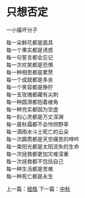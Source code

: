 # 只想否定
一小撮坏分子

每一朵鲜花都是面具\
每一个果实都是诱惑\
每一句誓言都会忘记\
每一次欢笑都是恐惧\
每一种相思都是累赘\
每一个成就都是多余\
每一个笑容都是狰狞\
每一支玫瑰都藏有尖刺\
每一种圆滑都抱着棱角\
每一种充实都因为空虚\
每一刻心灵都是万丈深渊\
每一晨秋霜都不会怜悯野草\
每一滴雨水斗士死亡的云朵\
每一次霹雳都是天空痛苦的呻吟\
每一束阳光都是太阳流失的生命\
每一次拯救都更加灾难深重\
每一次拯救都不包括自己\
每一种生活都是苦难\
每一种死亡都是永生



上一篇：[桎梏](874b419dc459486d9accdf0bac4eff48.md)  下一篇：[中秋](0482c88a99b244a7a0a28636d232319b.md)
